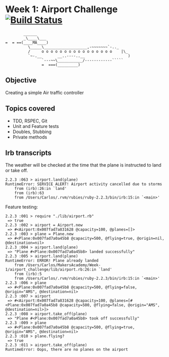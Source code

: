 Week 1: Airport Challenge [![Build Status](https://travis-ci.org/chdezmar/airport_challenge.svg?branch=master)](https://travis-ci.org/chdezmar/airport_challenge)
=========================

```
        ______
        _\____\___
=  = ==(____MA____)
          \_____\___________________,-~~~~~~~`-.._
          /     o o o o o o o o o o o o o o o o    |\_
          `~-.__       __..----..__                   )
                `---~~\___________/------------`````
                =  ===(_________)

```

Objective
---------
Creating a simple Air traffic controller

Topics covered
---------
- TDD, RSPEC, Git
- Unit and Feature tests
- Doubles, Stubbing
- Private methods



Irb transcripts
---------

The weather will be checked at the time that the plane is instructed to land or take off.

```
2.2.3 :063 > airport.land(plane)
RuntimeError: SERVICE ALERT! Airport activity cancelled due to storms
	from (irb):26:in `land'
	from (irb):63
	from /Users/Carlos/.rvm/rubies/ruby-2.2.3/bin/irb:15:in `<main>'
```
Feature testing:

```
2.2.3 :001 > require "./lib/airport.rb"
 => true 
2.2.3 :002 > airport = Airport.new
 => #<Airport:0x007fad7a831628 @capacity=100, @planes=[]> 
2.2.3 :003 > plane = Plane.new
 => #<Plane:0x007fad7a0a45b8 @capacity=500, @flying=true, @origin=nil, @destination=nil> 
2.2.3 :004 > airport.land(plane)
 => "Plane #<Plane:0x007fad7a0a45b8> landed successfully" 
2.2.3 :005 > airport.land(plane)
RuntimeError: ERROR! Plane already landed
	from /Users/Carlos/MakersAcademy/Week-1/airport_challenge/lib/airport.rb:26:in `land'
	from (irb):5
	from /Users/Carlos/.rvm/rubies/ruby-2.2.3/bin/irb:15:in `<main>'
2.2.3 :006 > plane
 => #<Plane:0x007fad7a0a45b8 @capacity=500, @flying=false, @origin="AMS", @destination=nil> 
2.2.3 :007 > airport
 => #<Airport:0x007fad7a831628 @capacity=100, @planes=[#<Plane:0x007fad7a0a45b8 @capacity=500, @flying=false, @origin="AMS", @destination=nil>]> 
2.2.3 :008 > airport.take_off(plane)
 => "Plane #<Plane:0x007fad7a0a45b8> took off successfully" 
2.2.3 :009 > plane
 => #<Plane:0x007fad7a0a45b8 @capacity=500, @flying=true, @origin="AMS", @destination=nil> 
2.2.3 :010 > plane.flying?
 => true 
2.2.3 :011 > airport.take_off(plane)
RuntimeError: Oops, there are no planes on the airport

```
